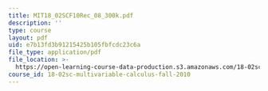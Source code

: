 ```yaml
---
title: MIT18_02SCF10Rec_08_300k.pdf
description: ''
type: course
layout: pdf
uid: e7b13fd3b91215425b105fbfcdc23c6a
file_type: application/pdf
file_location: >-
  https://open-learning-course-data-production.s3.amazonaws.com/18-02sc-multivariable-calculus-fall-2010/e7b13fd3b91215425b105fbfcdc23c6a_MIT18_02SCF10Rec_08_300k.pdf
course_id: 18-02sc-multivariable-calculus-fall-2010
---
```

